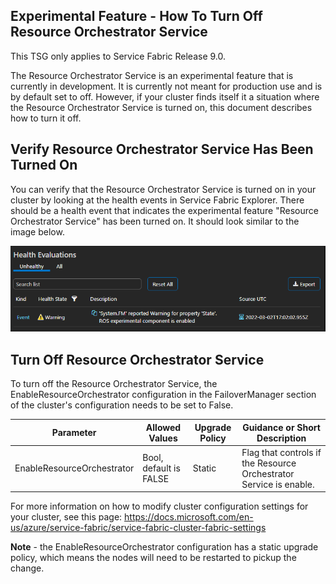 ## **Experimental Feature - How To Turn Off Resource Orchestrator Service**
This TSG only applies to Service Fabric Release 9.0.

The Resource Orchestrator Service is an experimental feature that is currently in development. It is currently not meant for production use and is by default set to off. However, if your cluster finds itself it a situation where the Resource Orchestrator Service is turned on, this document describes how to turn it off.

## **Verify Resource Orchestrator Service Has Been Turned On**
You can verify that the Resource Orchestrator Service is turned on in your cluster by looking at the health events in Service Fabric Explorer. There should be a health event that indicates the experimental feature "Resource Orchestrator Service" has been turned on. It should look similar to the image below.

![ROSExperimentalFeature.png](../media/ROSExperimentalFeature.png)

## **Turn Off Resource Orchestrator Service**
To turn off the Resource Orchestrator Service, the EnableResourceOrchestrator configuration in the FailoverManager section of the cluster's configuration needs to be set to False. 

| **Parameter** | **Allowed Values** | **Upgrade Policy** | **Guidance or Short Description** |
| --- | --- | --- | --- |
|EnableResourceOrchestrator|Bool, default is FALSE |Static|Flag that controls if the Resource Orchestrator Service is enable. |

For more information on how to modify cluster configuration settings for your cluster, see this page: https://docs.microsoft.com/en-us/azure/service-fabric/service-fabric-cluster-fabric-settings

**Note** - the EnableResourceOrchestrator configuration has a static upgrade policy, which means the nodes will need to be restarted to pickup the change.
